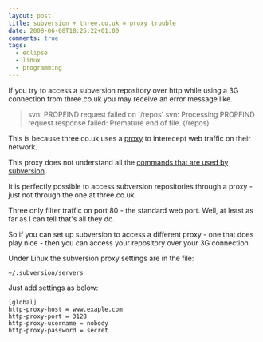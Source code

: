 ```yaml
---
layout: post
title: subversion + three.co.uk = proxy trouble
date: 2008-06-08T18:25:22+01:00
comments: true
tags:
  - eclipse
  - linux
  - programming
---
```


If you try to access a subversion repository over http while using a 3G connection from three.co.uk you may receive an error message like.

> svn: PROPFIND request failed on '/repos'
> svn: Processing PROPFIND request response failed: Premature end of file. (/repos)

This is because three.co.uk uses a [proxy](http://en.wikipedia.org/wiki/Proxy_server#Intercepting_proxy_server) to interecept web traffic on their network.

<!--more-->

This proxy does not understand all the [commands that are used by subversion](http://subversion.tigris.org/faq.html#proxy).

It is perfectly possible to access subversion repositories through a proxy - just not through the one at three.co.uk.

Three only filter traffic on port 80 - the standard web port. Well, at least as far as I can tell that's all they do.

So if you can set up subversion to access a different proxy - one that does play nice - then you can access your repository over your 3G connection.

Under Linux the subversion proxy settings are in the file:

`~/.subversion/servers`

Just add settings as below:

```
[global]
http-proxy-host = www.exaple.com
http-proxy-port = 3128
http-proxy-username = nobody
http-proxy-password = secret
```
